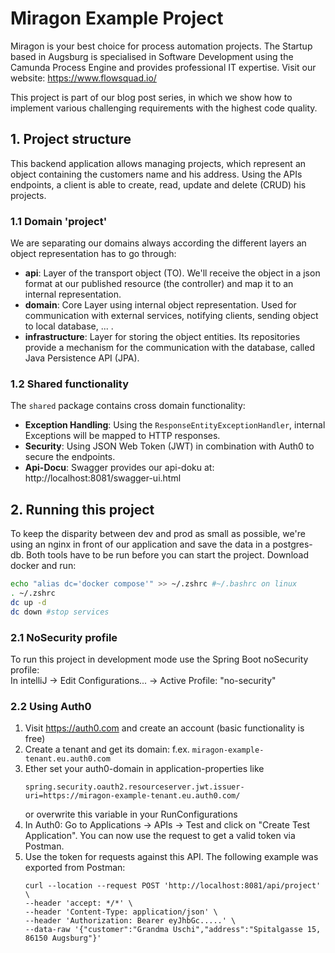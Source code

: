 # Miragon Example Project
Miragon is your best choice for process automation projects. The Startup based in Augsburg is specialised in Software Development using the Camunda Process Engine and provides professional IT expertise. Visit our website: https://www.flowsquad.io/ </br>

This project is part of our blog post series, in which we show how to implement various challenging requirements with the highest code quality.

## 1. Project structure
This backend application allows managing projects, which represent an object containing the customers name and his address. 
Using the APIs endpoints, a client is able to create, read, update and delete (CRUD) his projects.

### 1.1 Domain 'project'
We are separating our domains always according the different layers an object representation has to go through:
- **api**: Layer of the transport object (TO). We'll receive the object in a json format at our published resource (the controller) and map it to an internal representation.
- **domain**: Core Layer using internal object representation. Used for communication with external services, notifying clients, sending object to local database, ... .
- **infrastructure**: Layer for storing the object entities. Its repositories provide a mechanism for the communication with the database, called Java Persistence API (JPA).

### 1.2 Shared functionality
The `shared` package contains cross domain functionality:
- **Exception Handling**: Using the `ResponseEntityExceptionHandler`, internal Exceptions will be mapped to HTTP responses.
- **Security**: Using JSON Web Token (JWT) in combination with Auth0 to secure the endpoints.
- **Api-Docu**: Swagger provides our api-doku at: http://localhost:8081/swagger-ui.html

## 2. Running this project
To keep the disparity between dev and prod as small as possible, we're using an nginx in front of our application and save the data in a postgres-db.
Both tools have to be run before you can start the project. Download docker and run:
```bash
echo "alias dc='docker compose'" >> ~/.zshrc #~/.bashrc on linux
. ~/.zshrc
dc up -d
dc down #stop services
```

### 2.1 NoSecurity profile
To run this project in development mode use the Spring Boot noSecurity profile: </br>
In intelliJ -> Edit Configurations... -> Active Profile: "no-security"

### 2.2 Using Auth0
1. Visit https://auth0.com and create an account (basic functionality is free)
1. Create a tenant and get its domain: f.ex. `miragon-example-tenant.eu.auth0.com`
1. Ether set your auth0-domain in application-properties like
   ```
   spring.security.oauth2.resourceserver.jwt.issuer-uri=https://miragon-example-tenant.eu.auth0.com/
   ```
   or overwrite this variable in your RunConfigurations
1. In Auth0: Go to Applications -> APIs -> Test and click on "Create Test Application". You can now use the request to get a valid token via Postman.
1. Use the token for requests against this API. The following example was exported from Postman:
    ```
   curl --location --request POST 'http://localhost:8081/api/project' \
    --header 'accept: */*' \
    --header 'Content-Type: application/json' \
    --header 'Authorization: Bearer eyJhbGc.....' \
    --data-raw '{"customer":"Grandma Uschi","address":"Spitalgasse 15, 86150 Augsburg"}'
   ```